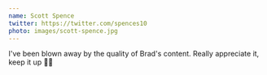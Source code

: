 ```yaml
---
name: Scott Spence
twitter: https://twitter.com/spences10
photo: images/scott-spence.jpg
---
```


I've been blown away by the quality of Brad's content. Really appreciate it, keep it up 🙏🏼
